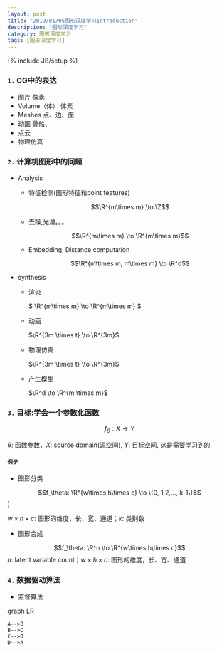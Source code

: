 ```yaml
---
layout: post
title: "2019/01/05图形深度学习Introduction"
description: "图形深度学习"
category: 图形深度学习
tags: [图形深度学习]
---
```


{% include JB/setup %}

### `1.` CG中的表达
- 图片 像素
- Volume（体） 体素
- Meshes    点、边、面
- 动画  骨骼、
- 点云
- 物理仿真


### `2.` 计算机图形中的问题
- Analysis

    - 特征检测(图形特征和point features)
        
        $$\R^{m\times m} \to \Z$$
    - 去躁,光滑。。。

        $$\R^{m\times m} \to \R^{m\times m}$$
    - Embedding, Distance computation

        $$\R^{m\times m, m\times m} \to \R^d$$

- synthesis

    - 渲染

        $ \R^{m\times m} \to \R^{m\times m} $
    - 动画

        $\R^{3m \times t} \to \R^{3m}$
    - 物理仿真

        $\R^{3m \times t} \to \R^{3m}$
    
    - 产生模型

        $\R^d \to \R^{m \times m}$



### `3.` 目标:学会一个参数化函数

$$f_\theta : X \to Y$$

$\theta:$ 函数参数，$X:$ source domain(源空间), $Y:$ 目标空间, 这是需要学习到的


#### `例子`
- 图形分类

$$f_\theta: \R^{w\times h\times c} \to \{0, 1,2,..., k-1\}$$]

$w\times h\times c:$ 图形的维度，长、宽、通道；$k:$ 类别数

- 图形合成

$$f_\theta: \R^n \to \R^{w\times h\times c}$$
$n:$ latent variable count；$w\times h\times c:$ 图形的维度，长、宽、通道


### `4.` 数据驱动算法

- 监督算法

graph LR

    A-->B
    B-->C
    C-->D
    D-->A
